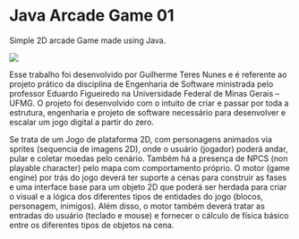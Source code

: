 # Java Arcade Game 01
Simple 2D arcade Game made using Java.
 
![](https://youtu.be/yhut3Z9Qxkk)

Esse trabalho foi desenvolvido por Guilherme Teres Nunes e é referente ao projeto prático da disciplina de Engenharia de Software ministrada pelo professor Eduardo Figueiredo na Universidade Federal de Minas Gerais – UFMG. O projeto foi desenvolvido com o intuito de criar e passar por toda a estrutura, engenharia e projeto de software necessário para desenvolver e escalar um jogo digital a partir do zero.

Se trata de um Jogo de plataforma 2D, com personagens animados via sprites (sequencia de imagens 2D), onde o usuário (jogador) poderá andar, pular e coletar moedas pelo cenário. Também há a presença de NPCS (non playable character) pelo mapa com comportamento próprio. O motor (game engine) por trás do jogo deverá ter suporte a cenas para construir as fases e uma interface base para um objeto 2D que poderá ser herdada para criar o visual e a lógica dos diferentes tipos de entidades do jogo (blocos, personagem, inimigos). Além disso, o motor também deverá tratar as entradas do usuário (teclado e mouse) e fornecer o cálculo de física básico entre os diferentes tipos de objetos na cena. 